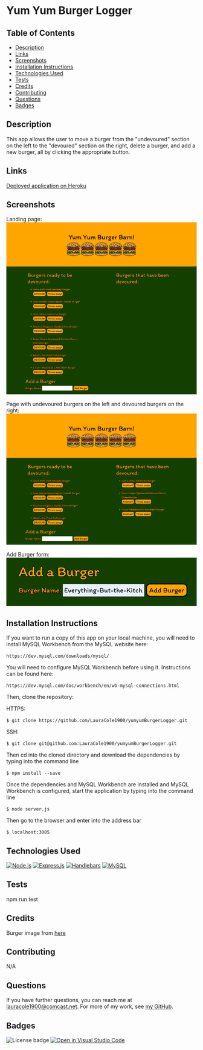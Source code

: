 # Yum Yum Burger Logger

## Table of Contents

* [Description](#description)
* [Links](#links)
* [Screenshots](#screenshots)
* [Installation Instructions](#installation-instructions)
* [Technologies Used](#technologies-used)
* [Tests](#tests)
* [Credits](#credits)
* [Contributing](#contributing)
* [Questions](#questions)
* [Badges](#badges)

## Description

This app allows the user to move a burger from the "undevoured" section on the left to the "devoured" section on the right, delete a burger, and add a new burger, all by clicking the appropriate button.

## Links

[Deployed application on Heroku](https://floating-lake-94290.herokuapp.com/)

## Screenshots

Landing page:
![Landing page:](./public/assets/img/yum-yum-landing-page.png)

Page with undevoured burgers on the left and devoured burgers on the right:
![Page with undevoured burgers on the left and devoured burgers on the right](./public/assets/img/yum-yum-undevoured-devoured.png)

Add Burger form:
![Add Burger form](./public/assets/img/yum-yum-form.png)

## Installation Instructions

If you want to run a copy of this app on your local machine, you will need to install MySQL Workbench from the MySQL website here:
```
https://dev.mysql.com/downloads/mysql/
```

You will need to configure MySQL Workbench before using it. Instructions can be found here:
```
https://dev.mysql.com/doc/workbench/en/wb-mysql-connections.html
```

Then, clone the repository:

HTTPS:
```
$ git clone https://github.com/LauraCole1900/yumyumBurgerLogger.git
```

SSH:
```
$ git clone git@github.com:LauraCole1900/yumyumBurgerLogger.git
```

Then cd into the cloned directory and download the dependencies by typing into the command line
```
$ npm install --save
```

Once the dependencies and MySQL Workbench are installed and MySQL Workbench is configured, start the application by typing into the command line
```
$ node server.js
```

Then go to the browser and enter into the address bar
```
$ localhost:3005
```

## Technologies Used

[![Node.js](https://img.shields.io/badge/built%20with-Node.js-3c873a)](https://nodejs.org/en/) [![Express.js](https://img.shields.io/badge/built%20with-Express.js-303030)](https://expressjs.com/) [![Handlebars](https://img.shields.io/badge/built%20with-Express%20Handlebars-cb3837)](https://www.npmjs.com/package/express-handlebars) [![MySQL](https://img.shields.io/badge/built%20with-MySQL-00758f)](https://www.mysql.com/)

## Tests

npm run test

## Credits

Burger image from [here](https://www.vhv.rs/viewpic/TRRRohw_hamburger-clipart-jpeg-burger-clipart-png-transparent-png/)

## Contributing

N/A

## Questions

If you have further questions, you can reach me at lauracole1900@comcast.net. For more of my work, see [my GitHub](https://github.com/LauraCole1900).

## Badges

![License badge](https://img.shields.io/badge/license-MIT-134000) [![Open in Visual Studio Code](https://open.vscode.dev/badges/open-in-vscode.svg)](https://open.vscode.dev/LauraCole1900/yumyumBurgerLogger)